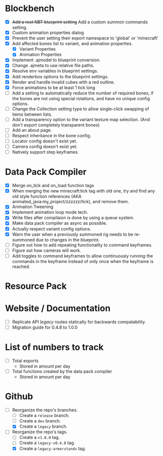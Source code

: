 
# Blockbench
- [x] ~~Add a root NBT blueprint setting~~ Add a custom summon commands setting.
- [x] Custom animation properties dialog
- [x] Prevent the user setting their export namespace to 'global' or 'minecraft'
- [x] Add affected bones list to variant, and animation properties.
    - [x] Variant Properties
    - [x] Animation Properties
- [x] Implement .ajmodel to blueprint conversion.
- [x] Change .ajmeta to use relative file paths.
- [x] Resolve env variables in blueprint settings.
- [x] Add renderbox options to the blueprint settings.
- [x] Render and handle invalid cubes with a red outline.
- [x] Force animations to be at least 1 tick long
- [ ] Add a setting to automatically reduce the number of required bones, if the bones are not using special rotations, and have no unique config options.
- [ ] Change the Collection setting type to allow single-click swapping of items between lists.
- [ ] Add a transparency option to the variant texture map selection. (And don't export completely transparent bones)
- [ ] Add an about page.
- [ ] Respect inheritance in the bone config.
- [ ] Locator config doesn't exist yet.
- [ ] Camera config doesn't exist yet.
- [ ] Natively support step keyframes.

# Data Pack Compiler
- [x] Merge on_tick and on_load function tags
- [x] When merging the new minecraft:tick tag with old one, try and find any old style function references (AKA animated_java:my_project/zzzzzz/tick), and remove them.
- [x] Animation Tweening
- [x] Implement animation loop mode tech.
- [x] Write files after compilaion is done by using a queue system.
- [x] Make data pack compiler as async as possible.
- [x] Actually respect variant config options.
- [x] Warn the user when a previously summoned rig needs to be re-summoned due to changes in the blueprint.
- [ ] Figure out how to add repeating functionality to command keyframes.
- [ ] Figure out how cameras will work.
- [ ] Add toggles to command keyframes to allow continuously running the commands in the keyframe instead of only once when the keyframe is reached.

# Resource Pack

# Website / Documentation
- [ ] Replicate API *legacy* routes statically for backwards compatability.
- [ ] Migration guide for 0.4.8 to 1.0.0

# List of numbers to track
- [ ] Total exports
    - Stored in amount per day
- [ ] Total functions created by the data pack compiler
    - Stored in amount per day

# Github
- [ ] Reorganize the repo's branches.
    - [ ] Create a `release` branch.
    - [ ] Create a `dev` branch.
    - [x] Create a `legacy` branch.
- [ ] Reorganize the repo's tags.
    - [ ] Create a `v1.0.0` tag.
    - [ ] Create a `legacy-v0.4.8` tag.
    - [x] Create a `legacy-armorstands` tag.